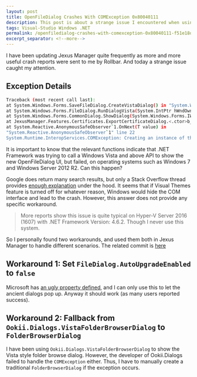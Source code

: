 ```yaml
---
layout: post
title: OpenFileDialog Crashes With COMException 0x80040111
description: This post is about a strange issue I encountered when using OpenFileDialog.
tags: Visual-Studio Windows .NET
permalink: /openfiledialog-crashes-with-comexception-0x80040111-f51e18d1ab89
excerpt_separator: <!--more-->
---
```


I have been updating Jexus Manager quite frequently as more and more useful crash reports were sent to me by Rollbar. And today a strange issue caught my attention.
<!--more-->

## Exception Details
``` bash
Traceback (most recent call last):
at System.Windows.Forms.SaveFileDialog.CreateVistaDialog() in "System.Windows.Forms.SaveFileDialog" line 0
at System.Windows.Forms.FileDialog.RunDialogVista(System.IntPtr hWndOwner) in "System.Windows.Forms.FileDialog" line 0
at System.Windows.Forms.CommonDialog.ShowDialog(System.Windows.Forms.IWin32Window owner) in "System.Windows.Forms.CommonDialog" line 204
at JexusManager.Features.Certificates.ExportCertificateDialog.<.ctor>b__0_2(System.Reactive.EventPattern`1[System.EventArgs] evt) in "E:\JexusManager\JexusManager.Features.Certificates\ExportCertificateDialog.cs" line 51
at System.Reactive.AnonymousSafeObserver`1.OnNext(T value) in 
"System.Reactive.AnonymousSafeObserver`1" line 22
System.Runtime.InteropServices.COMException: Creating an instance of the COM component with CLSID {C0B4E2F3-BA21–4773–8DBA-335EC946EB8B} from the IClassFactory failed due to the following error: 80040111 ClassFactory cannot supply requested class (Exception from HRESULT: 0x80040111 (CLASS_E_CLASSNOTAVAILABLE)).
```

It is important to know that the relevant functions indicate that .NET Framework was trying to call a Windows Vista and above API to show the new OpenFileDialog UI, but failed, on operating systems such as Windows 7 and Windows Server 2012 R2. Can this happen?

Google does return many search results, but only a Stack Overflow thread provides [enough explanation](https://stackoverflow.com/questions/29929862/exception-from-hresult-0x80040111-class-e-classnotavailable) under the hood. It seems that if Visual Themes feature is turned off for whatever reason, Windows would hide the COM interface and lead to the crash. However, this answer does not provide any specific workaround.

> More reports show this issue is quite typical on Hyper-V Server 2016 (1607) with .NET Framework Version: 4.6.2. Though I never use this system.

So I personally found two workarounds, and used them both in Jexus Manager to handle different scenarios. The related commit is [here](https://github.com/jexuswebserver/JexusManager/commit/a6eb456bb495c207996341584d8895007b1e4cb2)

## Workaround 1: Set `FileDialog.AutoUpgradeEnabled` to `false`

Microsoft has [an ugly property defined](https://learn.microsoft.com/dotnet/api/system.windows.forms.filedialog.autoupgradeenabled), and I can only use this to let the ancient dialogs pop up. Anyway it should work (as many users reported success).

## Workaround 2: Fallback from `Ookii.Dialogs.VistaFolderBrowserDialog` to `FolderBrowserDialog`

I have been using `Ookii.Dialogs.VistaFolderBrowserDialog` to show the Vista style folder browse dialog. However, the developer of Ookii.Dialogs failed to handle the `COMException` either. Thus, I have to manually create a traditional `FolderBrowserDialog` if the exception occurs.
